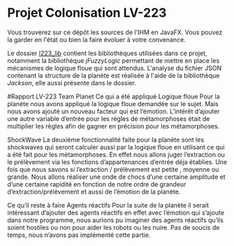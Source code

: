 # Projet Colonisation LV-223

Vous trouverez sur ce dépôt les sources de l'IHM en JavaFX. Vous 
pouvez la garder en l'état ou bien la faire évoluer à votre 
convenance.

Le dossier [l223_lib](exec_jar/l223_lib) contient les bibliothèques
utilisées dans ce projet, notamment la bibliothèque _jFuzzyLogic_
permettant de mettre en place les mécanismes de logique floue qui 
sont attendus. 
L'analyse du fichier JSON contenant la structure de la planète est
réalisée à l'aide de la bibliothèque _Jackson_, elle aussi présente 
dans le dossier.

#Rapport LV-223
Team Planet
Ce qui a été appliqué 
Logique floue
Pour la planète nous avons appliqué la logique floue demandée sur le sujet. Mais nous avons ajouté un nouveau facteur qui est l’émotion. L’intérêt d’ajouter une autre variable d’entrée pour les règles de métamorphoses était de multiplier les règles afin de gagner en précision pour les métamorphoses.

ShockWave
La deuxième fonctionnalité faite pour la planète sont les shockwaves qui seront calculer aussi par la logique floue en utilisant ce qui a été fait pour les métamorphoses. En effet nous allons juger l’extraction ou le prélèvement via les fonctions d’appartenances d’entrée déja établies. Une fois que nous savons si l’extraction / prélèvement est petite , moyenne ou grande. Nous allons réaliser une onde de chocs d’une certaine amplitude et d’une certaine rapidité en fonction de notre ordre de grandeur d’extraction/prélèvement et aussi de l’émotion de la planète.

Ce qu’il reste à faire
Agents réactifs
Pour la suite de la planète il serait intéressant d’ajouter des agents réactifs en effet avec l’émotion qui s’ajoute dans notre programme, nous aurions pu imaginer des agents réactifs qu’ils soient hostiles ou non pour aider les robots ou les nuire. Pas de soucis de temps, nous n’avons pas implémenté cette partie.



